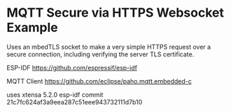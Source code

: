 # MQTT Secure via HTTPS Websocket Example

Uses an mbedTLS socket to make a very simple HTTPS request over a secure connection, including verifying the server TLS certificate.

ESP-IDF
https://github.com/espressif/esp-idf

MQTT Client 
https://github.com/eclipse/paho.mqtt.embedded-c

uses
xtensa 5.2.0
esp-idf commit 21c7fc624af3a9eea287c51eee943732111d7b10
